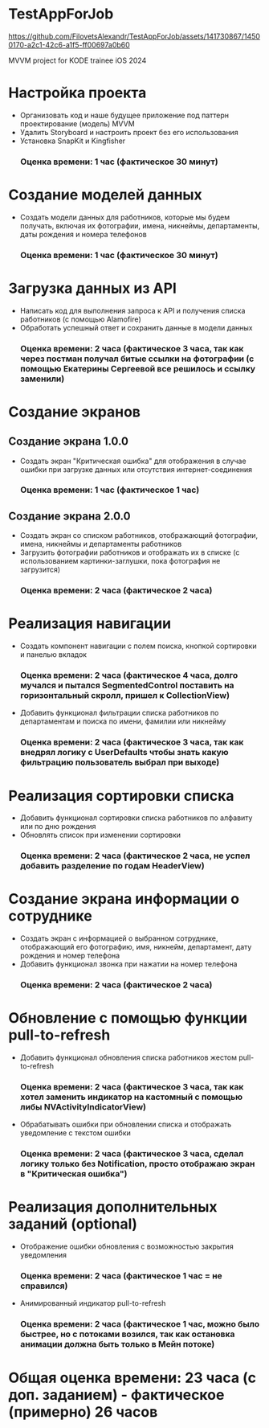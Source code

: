 # TestAppForJob

https://github.com/FilovetsAlexandr/TestAppForJob/assets/141730867/14500170-a2c1-42c6-a1f5-ff00697a0b60

MVVM project for KODE trainee iOS 2024

# Настройка проекта
  - Организовать код и наше будущее приложение под паттерн проектирование (модель) MVVM
  - Удалить Storyboard и настроить проект без его использования
  - Установка SnapKit и Kingfisher
     ### Оценка времени: 1 час (фактическое 30 минут)

# Создание моделей данных
  - Создать модели данных для работников, которые мы будем получать, включая их фотографии, имена, никнеймы, департаменты, даты рождения и номера телефонов
     ### Оценка времени: 1 час (фактическое 30 минут)
    
# Загрузка данных из API
  - Написать код для выполнения запроса к API и получения списка работников (с помощью Alamofire)
  - Обработать успешный ответ и сохранить данные в модели данных
      ### Оценка времени: 2 часа (фактическое 3 часа, так как через постман получал битые ссылки на фотографии (с помощью Екатерины Сергеевой все решилось и ссылку заменили)

# Создание экранов

## Создание экрана 1.0.0
  - Создать экран "Критическая ошибка" для отображения в случае ошибки при загрузке данных или отсутствия интернет-соединения
    ###  Оценка времени: 1 час (фактическое 1 час)
    
## Создание экрана 2.0.0
  - Создать экран со списком работников, отображающий фотографии, имена, никнеймы и департаменты работников
  - Загрузить фотографии работников и отображать их в списке (с использованием картинки-заглушки, пока фотография не загрузится)
    ###  Оценка времени: 2 часа (фактическое 2 часа)
    
# Реализация навигации

  - Создать компонент навигации с полем поиска, кнопкой сортировки и панелью вкладок
     ### Оценка времени: 2 часа (фактическое 4 часа, долго мучался и пытался SegmentedControl поставить на горизонтальный скролл, пришел к CollectionView)
  - Добавить функционал фильтрации списка работников по департаментам и поиска по имени, фамилии или никнейму
     ### Оценка времени: 2 часа (фактическое 3 часа, так как внедрял логику с UserDefaults чтобы знать какую фильтрацию пользователь выбрал при выходе)
    
# Реализация сортировки списка
  - Добавить функционал сортировки списка работников по алфавиту или по дню рождения
  - Обновлять список при изменении сортировки
     ###  Оценка времени: 2 часа (фактическое 2 часа, не успел добавить разделение по годам HeaderView)
    
# Создание экрана информации о сотруднике
  - Создать экран с информацией о выбранном сотруднике, отображающий его фотографию, имя, никнейм, департамент, дату рождения и номер телефона
  - Добавить функционал звонка при нажатии на номер телефона
     ### Оценка времени: 2 часа (фактическое 2 часа)

# Обновление с помощью функции pull-to-refresh
  - Добавить функционал обновления списка работников жестом pull-to-refresh
      ### Оценка времени: 2 часа (фактическое 3 часа, так как хотел заменить индикатор на кастомный с помощью либы NVActivityIndicatorView)
  - Обрабатывать ошибки при обновлении списка и отображать уведомление с текстом ошибки
      ### Оценка времени: 2 часа (фактическое 3 часа, сделал логику только без Notification, просто отображаю экран в "Критическая ошибка")
    
# Реализация дополнительных заданий (optional)
  - Отображение ошибки обновления с возможностью закрытия уведомления
      ### Оценка времени: 2 часа (фактическое 1 час = не справился)
  - Анимированный индикатор pull-to-refresh
      ### Оценка времени: 2 часа (фактическое 1 час, можно было быстрее, но с потоками возился, так как остановка анимации должна быть только в Мейн потоке)


# Общая оценка времени: 23 часа (c доп. заданием) - фактическое (примерно) 26 часов
